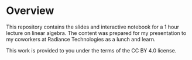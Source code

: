 # Overview

This repository contains the slides and interactive notebook for a 1 hour lecture on linear algebra. The content was prepared for my presentation to my coworkers at Radiance Technologies as a lunch and learn.

This work is provided to you under the terms of the CC BY 4.0 license.
